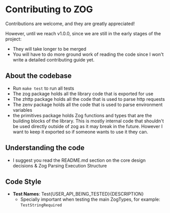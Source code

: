 # Contributing to ZOG

Contributions are welcome, and they are greatly appreciated!

However, until we reach v1.0.0, since we are still in the early stages of the project:

- They will take longer to be merged
- You will have to do more ground work of reading the code since I won't write a detailed contributing guide yet.

## About the codebase

- Run `make test` to run all tests
- The zog package holds all the library code that is exported for use
- The zhttp package holds all the code that is used to parse http requests
- The zenv package holds all the code that is used to parse environment variables
- the primitives package holds Zog functions and types that are the building blocks of the library. This is mostly internal code that shouldn't be used directly outside of zog as it may break in the future. However I want to keep it exported so if someone wants to use it they can.

## Understanding the code

- I suggest you read the README.md section on the core design decisions & Zog Parsing Execution Structure

## Code Style

- **Test Names**: Test{USER_API_BEING_TESTED}{DESCRIPTION}
  - Specially important when testing the main ZogTypes, for example: `TestStringRequired`

